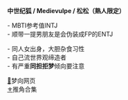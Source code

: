 <p><b>中世纪狐 / Medievulpe / 松松（熟人限定）</b></p>

<p>- MBTI参考值INTJ<br>
- 顺带一提男朋友是会伪装成FP的ENTJ</p>

<p>- 同人女出身，大胆杂食习性<br>
- 自己流世界观缔造者<br>
  - 有严重<b>同担拒梦</b>倾向要注意</p>

[🤎](https://medievulpe.github.io/OikaDion/)梦向网页<br>
[⚜️](https://medievulpe.github.io/Miracle-22/)推角合集

<!--
**Medievulpe/Medievulpe** is a ✨ _special_ ✨ repository because its `README.md` (this file) appears on your GitHub profile.

Here are some ideas to get you started:

- 🔭 I’m currently working on ...
- 🌱 I’m currently learning ...
- 👯 I’m looking to collaborate on ...
- 🤔 I’m looking for help with ...
- 💬 Ask me about ...
- 📫 How to reach me: ...
- 😄 Pronouns: ...
- ⚡ Fun fact: ...
-->
